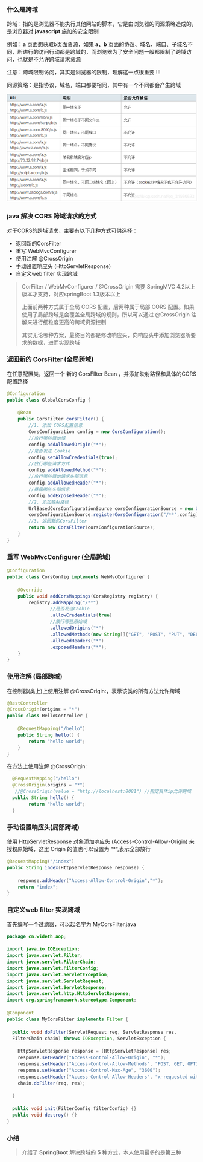 ### 什么是跨域

跨域：指的是浏览器不能执行其他网站的脚本，它是由浏览器的同源策略造成的，是浏览器对 **javascript** 施加的安全限制

例如：**a** 页面想获取b页面资源，如果 **a、b** 页面的协议、域名、端口、子域名不同，所进行的访问行动都是跨域的，而浏览器为了安全问题一般都限制了跨域访问，也就是不允许跨域请求资源

注意：跨域限制访问，其实是浏览器的限制，理解这一点很重要 !!!

同源策略：是指协议，域名，端口都要相同，其中有一个不同都会产生跨域

![](./../../assets/img/a4.png)


### java 解决 CORS 跨域请求的方式

对于CORS的跨域请求，主要有以下几种方式可供选择：

- 返回新的CorsFilter
- 重写 WebMvcConfigurer
- 使用注解 @CrossOrigin
- 手动设置响应头 (HttpServletResponse)
- 自定义web filter 实现跨域

> CorFilter / WebMvConfigurer / @CrossOrigin 需要 SpringMVC 4.2以上版本才支持，对应springBoot 1.3版本以上
> 
> 上面前两种方式属于全局 CORS 配置，后两种属于局部 CORS 配置。如果使用了局部跨域是会覆盖全局跨域的规则，所以可以通过 @CrossOrigin 注解来进行细粒度更高的跨域资源控制
> 
> 其实无论哪种方案，最终目的都是修改响应头，向响应头中添加浏览器所要求的数据，进而实现跨域


### 返回新的 CorsFilter (全局跨域)

在任意配置类，返回一个 新的 CorsFIlter Bean ，并添加映射路径和具体的CORS配置路径

```java
@Configuration
public class GlobalCorsConfig {

    @Bean
    public CorsFilter corsFilter() {
        //1. 添加 CORS配置信息
        CorsConfiguration config = new CorsConfiguration();
        //放行哪些原始域
        config.addAllowedOrigin("*");
        //是否发送 Cookie
        config.setAllowCredentials(true);
        //放行哪些请求方式
        config.addAllowedMethod("*");
        //放行哪些原始请求头部信息
        config.addAllowedHeader("*");
        //暴露哪些头部信息
        config.addExposedHeader("*");
        //2. 添加映射路径
        UrlBasedCorsConfigurationSource corsConfigurationSource = new UrlBasedCorsConfigurationSource();
        corsConfigurationSource.registerCorsConfiguration("/**",config);
        //3. 返回新的CorsFilter
        return new CorsFilter(corsConfigurationSource);
    }
}
```

### 重写 WebMvcConfigurer (全局跨域)

```java
@Configuration
public class CorsConfig implements WebMvcConfigurer {

    @Override
    public void addCorsMappings(CorsRegistry registry) {
        registry.addMapping("/**")
                //是否发送Cookie
                .allowCredentials(true)
                //放行哪些原始域
                .allowedOrigins("*")
                .allowedMethods(new String[]{"GET", "POST", "PUT", "DELETE"})
                .allowedHeaders("*")
                .exposedHeaders("*");
    }
}
```

### 使用注解 (局部跨域)

在控制器(类上)上使用注解 @CrossOrigin:，表示该类的所有方法允许跨域

```java
@RestController
@CrossOrigin(origins = "*")
public class HelloController {

    @RequestMapping("/hello")
    public String hello() {
        return "hello world";
    }
}
```

在方法上使用注解 @CrossOrigin:

```java
  @RequestMapping("/hello")
  @CrossOrigin(origins = "*")
   //@CrossOrigin(value = "http://localhost:8081") //指定具体ip允许跨域
  public String hello() {
        return "hello world";
  }
```

### 手动设置响应头(局部跨域)

使用 HttpServletResponse 对象添加响应头 (Access-Control-Allow-Origin) 来授权原始域，这里 Origin 的值也可以设置为 “*”,表示全部放行

```java
@RequestMapping("/index")
public String index(HttpServletResponse response) {

    response.addHeader("Access-Allow-Control-Origin","*");
    return "index";
}
```


### 自定义web filter 实现跨域

首先编写一个过滤器，可以起名字为 MyCorsFilter.java

```java
package cn.wideth.aop;

import java.io.IOException;
import javax.servlet.Filter;
import javax.servlet.FilterChain;
import javax.servlet.FilterConfig;
import javax.servlet.ServletException;
import javax.servlet.ServletRequest;
import javax.servlet.ServletResponse;
import javax.servlet.http.HttpServletResponse;
import org.springframework.stereotype.Component;

@Component
public class MyCorsFilter implements Filter {

  public void doFilter(ServletRequest req, ServletResponse res, 
  FilterChain chain) throws IOException, ServletException {
  
    HttpServletResponse response = (HttpServletResponse) res;
    response.setHeader("Access-Control-Allow-Origin", "*");
    response.setHeader("Access-Control-Allow-Methods", "POST, GET, OPTIONS, DELETE");
    response.setHeader("Access-Control-Max-Age", "3600");
    response.setHeader("Access-Control-Allow-Headers", "x-requested-with,content-type");
    chain.doFilter(req, res);
    
  }
  
  public void init(FilterConfig filterConfig) {}
  public void destroy() {}
}
```

### 小结

> 介绍了 **SpringBoot** 解决跨域的 **5** 种方式，本人使用最多的是第三种